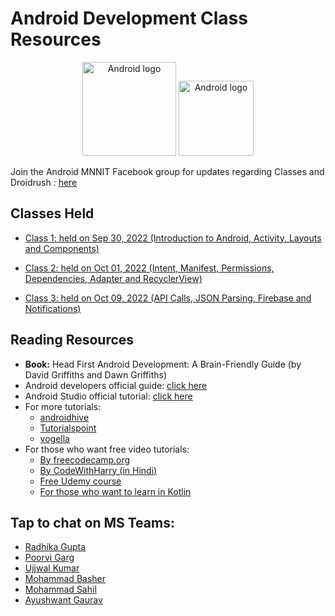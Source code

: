 # Android Development Class Resources
<div align="center">
    <img src="Android-Logo.png"  alt="Android logo" height="150"/>
    <img src="Flutter-Logo.png"  alt="Android logo" height="120"/>
</div>

Join the Android MNNIT Facebook group for updates regarding Classes and Droidrush : [here](https://www.facebook.com/groups/droidrush/)

## Classes Held

-   [Class 1: held on Sep 30, 2022 (Introduction to Android, Activity, Layouts and Components)](2022_09_30_Android-Class-1)

-   [Class 2: held on Oct 01, 2022 (Intent, Manifest, Permissions, Dependencies, Adapter and RecyclerView)](2022_10_01_Android-Class-2)

-   [Class 3: held on Oct 09, 2022 (API Calls, JSON Parsing, Firebase and Notifications)](2022_10_09_Android-Class-3)

## Reading Resources

-   <b>Book:</b> Head First Android Development: A Brain-Friendly Guide (by David Griffiths and Dawn Griffiths)
-   Android developers official guide: [click here](https://developer.android.com/guide)
-   Android Studio official tutorial: [click here](https://developer.android.com/studio/intro)
-   For more tutorials:
    -   [androidhive](https://www.androidhive.info/)
    -   [Tutorialspoint](https://www.tutorialspoint.com/android/index.htm)
    -   [vogella](https://www.vogella.com/tutorials/android.html)
-   For those who want free video tutorials:
    -   [By freecodecamp.org](https://www.youtube.com/watch?v=fis26HvvDII)
    -   [By CodeWithHarry (in Hindi)](https://youtu.be/mXjZQX3UzOs)
    -   [Free Udemy course](https://www.udemy.com/course/learn-android-application-development-y/)
    -   [For those who want to learn in Kotlin](https://www.udemy.com/course/android-oreo-kotlin-app-masterclass/)

## Tap to chat on MS Teams:

-   [Radhika Gupta](https://teams.microsoft.com/l/chat/0/0?users=radhika.gupta@mnnit.ac.in)
-   [Poorvi Garg](https://teams.microsoft.com/l/chat/0/0?users=poorvi.garg@mnnit.ac.in)
-   [Ujjwal Kumar](https://teams.microsoft.com/l/chat/0/0?users=UjjwalK1@mnnit.ac.in)
-   [Mohammad Basher](https://teams.microsoft.com/l/chat/0/0?users=mohammad.basher@mnnit.ac.in)
-   [Mohammad Sahil](https://teams.microsoft.com/l/chat/0/0?users=mohd.sahil@mnnit.ac.in)
-   [Ayushwant Gaurav](https://teams.microsoft.com/l/chat/0/0?users=ayushwant.gaurav@mnnit.ac.in)